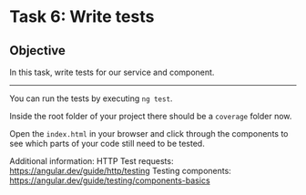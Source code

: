 # Task 6: Write tests

## Objective
In this task, write tests for our service and component.

---

You can run the tests by executing `ng test`.

Inside the root folder of your project there should be a `coverage` folder now. 

Open the `index.html` in your browser and click through the components to see which parts of your code still need to be tested.

Additional information:
HTTP Test requests: https://angular.dev/guide/http/testing
Testing components: https://angular.dev/guide/testing/components-basics

